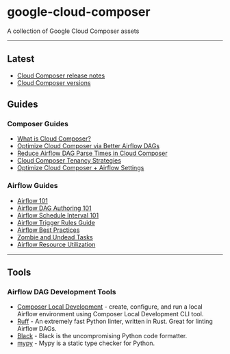 # google-cloud-composer

A collection of Google Cloud Composer assets

---

## Latest

*  [Cloud Composer release notes](https://cloud.google.com/composer/docs/release-notes)
*  [Cloud Composer versions](https://cloud.google.com/composer/docs/concepts/versioning/composer-versions)

## Guides

### Composer Guides

*   [What is Cloud Composer?](https://cloud.google.com/blog/topics/developers-practitioners/what-cloud-composer)
*   [Optimize Cloud Composer via Better Airflow DAGs](https://cloud.google.com/blog/products/data-analytics/optimize-cloud-composer-via-better-airflow-dags)
*   [Reduce Airflow DAG Parse Times in Cloud Composer](https://cloud.google.com/blog/products/data-analytics/reduce-airflow-dag-parse-times-in-cloud-composer)
*   [Cloud Composer Tenancy Strategies](https://cloud.google.com/blog/products/data-analytics/a-cloud-composer-tenancy-case-study)
*   [Optimize Cloud Composer + Airflow Settings](https://cloud.google.com/blog/products/data-analytics/scale-your-composer-environment-together-your-business)

### Airflow Guides

*   [Airflow 101](https://academy.astronomer.io/path/airflow-101)
*   [Airflow DAG Authoring 101](https://academy.astronomer.io/astronomer-certification-apache-airflow-dag-authoring-preparation)
*   [Airflow Schedule Interval 101](https://towardsdatascience.com/airflow-schedule-interval-101-bbdda31cc463)
*   [Airflow Trigger Rules Guide](https://www.restack.io/docs/airflow-knowledge-trigger-rules-example)
*   [Airflow Best Practices](https://medium.com/@anupamk36/airflow-best-practices-d982fabd61f6)
*   [Zombie and Undead Tasks](https://medium.com/@brihati1373/zombie-and-undead-tasks-in-airflow-e09ddbe6b22f)
*   [Airflow Resource Utilization](https://towardsdatascience.com/3-steps-to-build-airflow-pipelines-with-efficient-resource-utilisation-b9f399d29fb3)


---

## Tools

### Airflow DAG Development Tools

*   [Composer Local Development](https://cloud.google.com/composer/docs/composer-2/run-local-airflow-environments) - create, configure, and run a local Airflow environment using Composer Local Development CLI tool.
*   [Ruff](https://github.com/astral-sh/ruff) - An extremely fast Python linter, written in Rust. Great for linting Airflow DAGs.
*   [Black](https://pypi.org/project/black/) - Black is the uncompromising Python code formatter.
*   [mypy](https://github.com/python/mypy) - Mypy is a static type checker for Python. 




